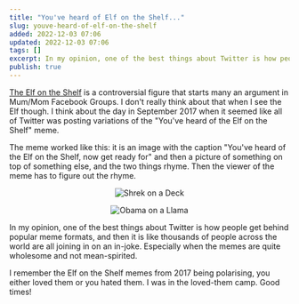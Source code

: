```yaml
---
title: "You've heard of Elf on the Shelf..."
slug: youve-heard-of-elf-on-the-shelf
added: 2022-12-03 07:06
updated: 2022-12-03 07:06
tags: []
excerpt: In my opinion, one of the best things about Twitter is how people get behind popular meme formats, and then it is like thousands of people across the world are all joining in on an in-joke. Especially when the memes are quite wholesome and not mean-spirited.
publish: true
---
```


[The Elf on the Shelf](https://en.wikipedia.org/wiki/The_Elf_on_the_Shelf) is a controversial figure that starts many an argument in Mum/Mom Facebook Groups. I don't really think about that when I see the Elf though. I think about the day in September 2017 when it seemed like all of Twitter was posting variations of the "You've heard of the Elf on the Shelf" meme.

The meme worked like this: it is an image with the caption "You've heard of the Elf on the Shelf, now get ready for" and then a picture of something on top of something else, and the two things rhyme. Then the viewer of the meme has to figure out the rhyme.

<div style="display: flex; justify-content: center; flex-direction: column; align-items: center;">
<img src="/images/shrek-on-deck.png" alt="Shrek on a Deck" style="max-width: 300px; margin-bottom: 1em;"/>
<img src="/images/obama-on-llama.jpg" alt="Obama on a Llama" style="max-width: 300px;"/>
</div>

In my opinion, one of the best things about Twitter is how people get behind popular meme formats, and then it is like thousands of people across the world are all joining in on an in-joke. Especially when the memes are quite wholesome and not mean-spirited. 

I remember the Elf on the Shelf memes from 2017 being polarising, you either loved them or you hated them. I was in the loved-them camp. Good times!